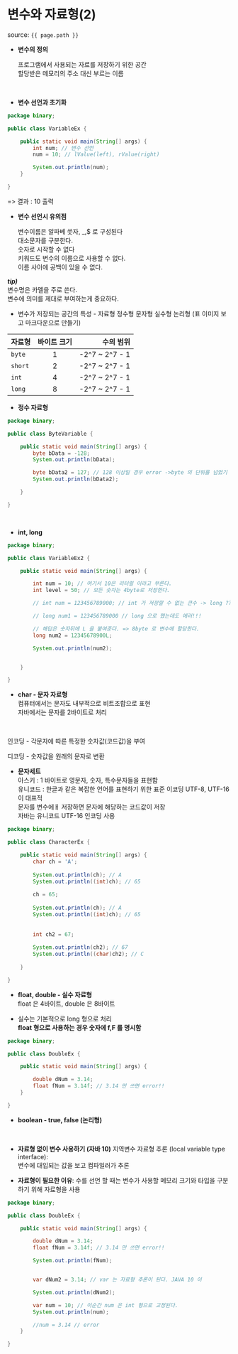 # 변수와 자료형(2)

source: `{{ page.path }}`

- **변수의 정의**
    
    프로그램에서 사용되는 자료를 저장하기 위한 공간   
    할당받은 메모리의 주소 대신 부르는 이름   

<br />

- **변수 선언과 초기화**

```JAVA
package binary;

public class VariableEx {

	public static void main(String[] args) {
		int num; // 변수 선언
		num = 10; // lValue(left), rValue(right)

		System.out.println(num);
	}

}

```
=> 결과 : 10 출력   




- **변수 선언시 유의점**

    변수이름은 알파베 쑷자, _,$ 로 구성된다   
    대소문자를 구분한다.    
    숫자로 시작할 수 없다   
    키워드도 변수의 이름으로 사용할 수 없다.    
    이름 사이에 공백이 있을 수 없다.

***tip)***   
변수명은 카멜을 주로 쓴다.   
변수에 의미를 제대로 부여하는게 중요하다.



- 변수가 저장되는 공간의 특성 - 자료형
  정수형 문자형 실수형 논리형 (표 이미지 보고 마크다운으로 만들기)   

| 자료형 | 바이트 크기 | 수의 범위 |
|---|:---:|---:|
| `byte` | 1 | -2^7 ~ 2^7 - 1 | 
|  `short` | 2 | -2^7 ~ 2^7 - 1 | 
| `int` | 4 | -2^7 ~ 2^7 - 1 |
| `long` | 8 | -2^7 ~ 2^7 - 1 | 


- **정수 자료형**

```JAVA
package binary;

public class ByteVariable {

	public static void main(String[] args) {
		byte bData = -128;
		System.out.println(bData);

		byte bData2 = 127; // 128 이상일 경우 error ->byte 의 단위를 넘었기 떄문에!!
		System.out.println(bData2);

	}

}
```
<br />

- **int, long**

```JAVA
package binary;

public class VariableEx2 {

	public static void main(String[] args) {

		int num = 10; // 여기서 10은 리터럴 이라고 부른다.
		int level = 50; // 모든 숫자는 4byte로 저장한다.

		// int num = 123456789000; // int 가 저장할 수 없는 큰수 -> long ??

		// long num1 = 123456789000 // long 으로 했는데도 에러!!!

		// 해답은 숫자뒤에 L 을 붙여준다. => 8byte 로 변수에 할당한다.
		long num2 = 12345678900L;

		System.out.println(num2);


	}

}

```


- **char - 문자 자료형**   
   컴퓨터에서는 문자도 내부적으로 비트조합으로 표현    
   자바에서는 문자를 2바이트로 처리   
   
<br/>   
   
인코딩 - 각문자에 따른 특정한 숫자값(코드값)을 부여    

디코딩 - 숫자값을 원래의 문자로 변환

- **문자세트**   
  아스키 : 1 바이트로 영문자, 숫자, 특수문자들을 표현함   
  유니코드 : 한글과 같은 복잡한 언어를 표현하기 위한 표준 이코딩 UTF-8, UTF-16 이 대표적   
  문자를 변수에ㅐ 저장하면 문자에 해당하는 코드값이 저장   
  자바는 유니코드 UTF-16 인코딩 사용   

```JAVA
package binary;

public class CharacterEx {

	public static void main(String[] args) {
		char ch = 'A';
		
		System.out.println(ch); // A
		System.out.println((int)ch); // 65
		
		ch = 65;
		
		System.out.println(ch); // A
		System.out.println((int)ch); // 65
			
		
		int ch2 = 67;
		
		System.out.println(ch2); // 67
		System.out.println((char)ch2); // C
	
	}

}
```


- **float, double - 실수 자료형**   
  float 은 4바이트, double 은 8바이트   



- 실수는 기본적으로 long 형으로 처리   
**float 형으로 사용하는 경우 숫자에 f,F 를 명시함**

```JAVA
package binary;

public class DoubleEx {

	public static void main(String[] args) {

		double dNum = 3.14;
		float fNum = 3.14f; // 3.14 만 쓰면 error!!
	}

}

```



- **boolean - true, false (논리형)**   


<br/>

- **자료형 없이 변수 사용하기 (자바 10)**
  지역변수 자료형 추론 (local variable type interface):   
  변수에 대입되는 값을 보고 컴파일러가 추론   

- **자료형이 필요한 이유**: 수를 선언 할 때는 변수가 사용할 메모리 크기와 타입을 구분하기 위해 자료형을 사용   


```JAVA
package binary;

public class DoubleEx {

	public static void main(String[] args) {

		double dNum = 3.14;
		float fNum = 3.14f; // 3.14 만 쓰면 error!!

		System.out.println(fNum);


		var dNum2 = 3.14; // var 는 자료형 추론이 된다. JAVA 10 이

		System.out.println(dNum2);

		var num = 10; // 이순간 num 은 int 형으로 고정된다.
		System.out.println(num);

		//num = 3.14 // error
	}

}

```



